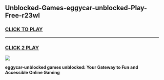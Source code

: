
## Unblocked-Games-eggycar-unblocked-Play-Free-r23wl
<h3>
<a href="https://premium76.site?title=eggycar-unblocked&ref=12A">CLICK TO PLAY</a></h3>
<hr>

<h3>
<a href="https://premium76.site?title=eggycar-unblocked&ref=12A">CLICK 2 PLAY</a>
  
</h3>

<a href="https://premium76.site?title=eggycar-unblocked&ref=12A"><img src="https://clearcache.store/games.png"></a>


**eggycar-unblocked games unblocked: Your Gateway to Fun and Accessible Online Gaming**
